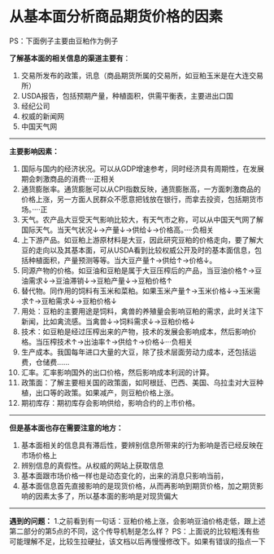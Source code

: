 ﻿# 从基本面分析商品期货价格的因素
PS：下面例子主要由豆粕作为例子

**了解基本面的相关信息的渠道主要有**：

 1. 交易所发布的政策，讯息（商品期货所属的交易所，如豆粕玉米是在大连交易所）
 2. USDA报告，包括预期产量，种植面积，供需平衡表，主要进出口国
 3. 经纪公司
 4. 权威的新闻网
 5. 中国天气网


----------


**主要影响因素：**
 1. 国际与国内的经济状况。可以从GDP增速参考，同时经济具有周期性，在发展期会刺激商品的消费····正相关
 2. 通货膨胀率。通货膨胀可以从CPI指数反映，通货膨胀高，一方面刺激商品的价格上涨，另一方面人民群众不愿意把钱放在银行，而拿去投资，包括期货市场。····正
 3. 天气。农产品大豆受天气影响比较大，有天气市之称，可以从中国天气网了解国际天气。当天气状况↓→产量↓→供给↓→价格高。····负相关
 4. 上下游产品。如豆粕上游原材料是大豆，因此研究豆粕的价格走向，要了解大豆的走向以及其基本面，可从USDA看到比较权威公开及时的基本面信息，包括种植面积，产量预测等等。当大豆产量↑→供给↑→价格↓。
 5. 同源产物的价格。如豆油和豆粕是属于大豆压榨后的产品，当豆油价格↑→豆油需求↓→豆油滞销↓→豆粕产量↓→豆粕价格↑
 6. 替代物。同作用的饲料有玉米和菜粕。如果玉米产量↑→玉米价格↓→玉米需求↑→豆粕需求↓→豆粕价格↓
 7. 用处：豆粕的主要用途是饲料，禽兽的养殖量会影响豆粕的需求，此时关注下新闻，比如禽流感。当禽兽↓→饲料需求↓→豆粕价格↓
 8. 技术：如豆粕是经过压榨出来的产物，技术的发展会影响成本，然后影响价格。当压榨技术↑→出油率↑→供给↑→价格↓···负相关
 9. 生产成本。我国每年进口大量的大豆，除了技术层面劳动力成本，还包括运费，仓储费……
 10. 汇率。汇率影响国外的出口价格，然后影响成本利润的计算。
 11. 政策面：了解主要相关国的政策面，如阿根廷、巴西、美国、乌拉圭对大豆种植，出口等的政策。如果减产，则豆粕价格上涨。
 12.  期初库存：期初库存会影响供给，影响合约的上市价格。
 
----------

**但是基本面也存在需要注意的地方：**

 1. 基本面相关的信息具有滞后性，要辨别信息所带来的行为影响是否已经反映在市场价格上
 2. 辨别信息的真假性。从权威的网站上获取信息
 3. 基本面跟市场价格一样也是动态变化的，出来的消息只影响当前，
 4. 基本面信息首先直接影响的是现货价格，从而再影响到期货价格，加之期货影响的因素太多了，所以基本面的影响是对现货偏大

----------


**遇到的问题：**
1.之前看到有一句话：豆粕价格上涨，会影响豆油价格走低，跟上述第二部分的第5点的不同，这个传导机制是怎么样？
PS：上面说的比较粗浅有些可能理解不足，比较生拉硬扯，该文档以后再慢慢修改下。如果有错误的指点一下

